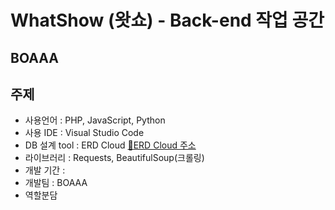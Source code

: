 WhatShow (왓쇼) - Back-end 작업 공간
=====
## BOAAA

주제
------
- 사용언어 : PHP, JavaScript, Python
- 사용 IDE : Visual Studio Code
- DB 설계 tool : ERD Cloud [:link:ERD Cloud 주소](https://www.erdcloud.com/d/Jhbdz3qkTWXgCwCBY)
- 라이브러리 : Requests, BeautifulSoup(크롤링)
- 개발 기간 : 
- 개발팀 : BOAAA
- 역할분담
